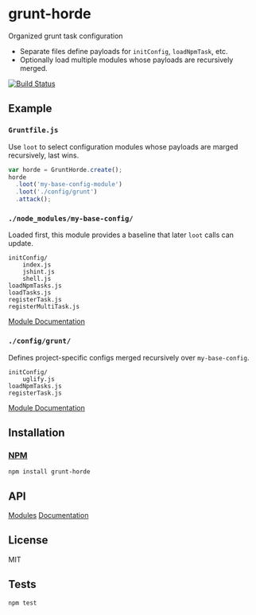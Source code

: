 # grunt-horde

Organized grunt task configuration

- Separate files define payloads for `initConfig`, `loadNpmTask`, etc.
- Optionally load multiple modules whose payloads are recursively merged.

[![Build Status](https://travis-ci.org/codeactual/grunt-horde.png)](https://travis-ci.org/codeactual/grunt-horde)

## Example

### `Gruntfile.js`

Use `loot` to select configuration modules whose payloads are marged recursively, last wins.

```js
var horde = GruntHorde.create();
horde
  .loot('my-base-config-module')
  .loot('./config/grunt')
  .attack();
```

### `./node_modules/my-base-config/`

Loaded first, this module provides a baseline that later `loot` calls can update.

    initConfig/
        index.js
        jshint.js
        shell.js
    loadNpmTasks.js
    loadTasks.js
    registerTask.js
    registerMultiTask.js

[Module Documentation](docs/modules.md)

### `./config/grunt/`

Defines project-specific configs merged recursively over `my-base-config`.

    initConfig/
        uglify.js
    loadNpmTasks.js
    registerTask.js

[Module Documentation](docs/modules.md)

## Installation

### [NPM](https://npmjs.org/package/grunt-horde)

    npm install grunt-horde

## API

[Modules](docs/modules.md)
[Documentation](docs/GruntHorde.md)

## License

  MIT

## Tests

    npm test
